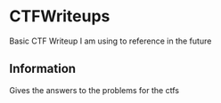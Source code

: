 # **CTFWriteups**
Basic CTF Writeup I am using to reference in the future

## **Information**
Gives the answers to the problems for the ctfs
